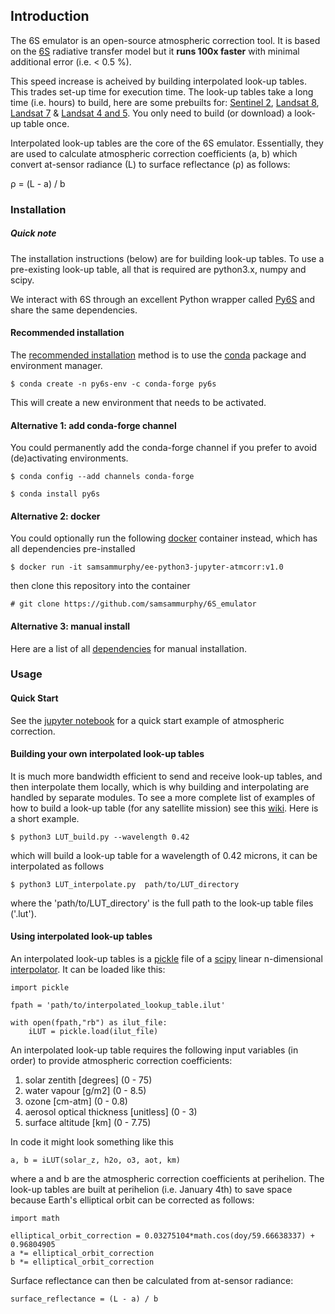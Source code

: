 ## Introduction

The 6S emulator is an open-source atmospheric correction tool. It is based on the [6S](http://modis-sr.ltdri.org/pages/6SCode.html) radiative transfer model but it **runs 100x faster** with minimal additional error (i.e. < 0.5 %).

This speed increase is acheived by building interpolated look-up tables. This trades set-up time for execution time. The look-up tables take a long time (i.e. hours) to build, here are some prebuilts for: [Sentinel 2](https://www.dropbox.com/s/aq873gil0ph47fm/S2A_MSI.zip?dl=1), [Landsat 8](https://www.dropbox.com/s/49ikr48d2qqwkhm/LANDSAT_OLI.zip?dl=1), [Landsat 7](https://www.dropbox.com/s/z6vv55cz5tow6tj/LANDSAT_ETM.zip?dl=1) & [Landsat 4 and 5](https://www.dropbox.com/s/uyiab5r9kl50m2f/LANDSAT_TM.zip?dl=1). You only need to build (or download) a look-up table once.
 
Interpolated look-up tables are the core of the 6S emulator. Essentially, they are used to calculate atmospheric correction coefficients (a, b) which convert at-sensor radiance (L) to surface reflectance (ρ) as follows:

ρ = (L - a) / b

### Installation

##### Quick note

The installation instructions (below) are for building look-up tables. To use a pre-existing look-up table, all that is required are python3.x, numpy and scipy.

We interact with 6S through an excellent Python wrapper called [Py6S](http://py6s.readthedocs.io/en/latest/index.html) and share the same dependencies. 

#### Recommended installation

The [recommended installation](http://py6s.readthedocs.io/en/latest/installation.html) method is to use the [conda](https://conda.io/docs/install/quick.html) package and environment manager.

`$ conda create -n py6s-env -c conda-forge py6s`

This will create a new environment that needs to be activated.

#### Alternative 1: add conda-forge channel

You could permanently add the conda-forge channel if you prefer to avoid (de)activating environments.

`$ conda config --add channels conda-forge`

`$ conda install py6s`

#### Alternative 2: docker

You could optionally run the following [docker](https://www.docker.com/) container instead, which has all dependencies pre-installed

`$ docker run -it samsammurphy/ee-python3-jupyter-atmcorr:v1.0`

then clone this repository into the container

`# git clone https://github.com/samsammurphy/6S_emulator`

#### Alternative 3: manual install

Here are a list of all [dependencies](https://github.com/samsammurphy/6S_emulator/wiki/Dependencies) for manual installation.

### Usage

#### Quick Start

See the [jupyter notebook](https://github.com/samsammurphy/6S_emulator/blob/master/jupyter_notebooks/atmcorr_example.ipynb) for a quick start example of atmospheric correction. 

#### Building your own interpolated look-up tables

It is much more bandwidth efficient to send  and receive look-up tables, and then interpolate them locally, which is why building and interpolating are handled by separate modules. To see a more complete list of examples of how to build a look-up table (for any satellite mission) see this [wiki](https://github.com/samsammurphy/6S_emulator/wiki/Build-examples). Here is a short example.

`$ python3 LUT_build.py --wavelength 0.42`

which will build a look-up table for a wavelength of 0.42 microns, it can be interpolated as follows

`$ python3 LUT_interpolate.py  path/to/LUT_directory`

where the 'path/to/LUT_directory' is the full path to the look-up table files ('.lut').

#### Using interpolated look-up tables

An interpolated look-up tables is a [pickle](https://docs.python.org/3/library/pickle.html) file of a [scipy](https://www.scipy.org/) linear n-dimensional [interpolator](https://docs.scipy.org/doc/scipy-0.19.0/reference/generated/scipy.interpolate.LinearNDInterpolator.html). It can be loaded like this:

```
import pickle

fpath = 'path/to/interpolated_lookup_table.ilut'

with open(fpath,"rb") as ilut_file:
    iLUT = pickle.load(ilut_file)
```

An interpolated look-up table requires the following input variables (in order) to provide atmospheric correction coefficients:

1. solar zentith [degrees] (0 - 75)
2. water vapour [g/m2] (0 - 8.5)
3. ozone [cm-atm] (0 - 0.8)
4. aerosol optical thickness [unitless] (0 - 3)
5. surface altitude [km] (0 - 7.75)

In code it might look something like this

`a, b = iLUT(solar_z, h2o, o3, aot, km)`

where a and b are the atmospheric correction coefficients at perihelion. The look-up tables are built at perihelion (i.e. January 4th) to save space because Earth's elliptical orbit can be corrected as follows:

```
import math

elliptical_orbit_correction = 0.03275104*math.cos(doy/59.66638337) + 0.96804905
a *= elliptical_orbit_correction
b *= elliptical_orbit_correction
```

Surface reflectance can then be calculated from at-sensor radiance:

`surface_reflectance = (L - a) / b`
